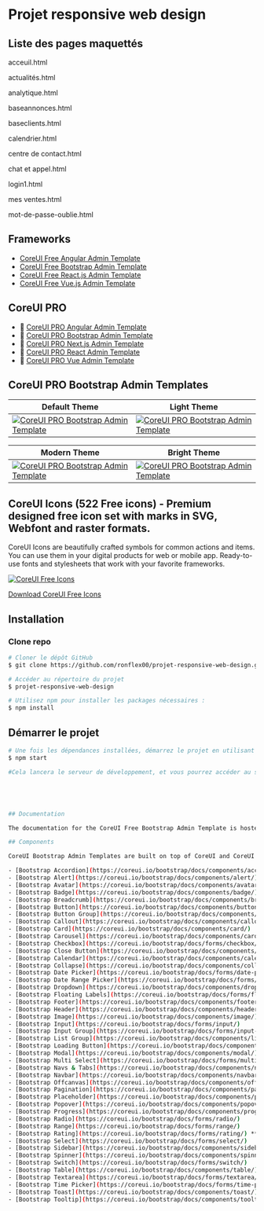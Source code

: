 # Projet responsive web design


## Liste des pages maquettés
 acceuil.html
 
 actualités.html
 
 analytique.html
 
 baseannonces.html
 
 baseclients.html
 
 calendrier.html
 
 centre de contact.html
 
 chat et appel.html
 
 login1.html
 
 mes ventes.html
 
 mot-de-passe-oublie.html


## Frameworks



* [CoreUI Free Angular Admin Template](https://github.com/coreui/coreui-free-angular-admin-template)
* [CoreUI Free Bootstrap Admin Template](https://github.com/coreui/coreui-free-bootstrap-admin-template)
* [CoreUI Free React.js Admin Template](https://github.com/coreui/coreui-free-react-admin-template)
* [CoreUI Free Vue.js Admin Template](https://github.com/coreui/coreui-free-vue-admin-template)

## CoreUI PRO

* 💪  [CoreUI PRO Angular Admin Template](https://coreui.io/product/angular-dashboard-template/)
* 💪  [CoreUI PRO Bootstrap Admin Template](https://coreui.io/product/bootstrap-dashboard-template/)
* 💪  [CoreUI PRO Next.js Admin Template](https://coreui.io/product/next-js-dashboard-template/)
* 💪  [CoreUI PRO React Admin Template](https://coreui.io/product/react-dashboard-template/)
* 💪  [CoreUI PRO Vue Admin Template](https://coreui.io/product/vue-dashboard-template/)


## CoreUI PRO Bootstrap Admin Templates

| Default Theme | Light Theme |
| --- | --- |
| [![CoreUI PRO Bootstrap Admin Template](https://coreui.io/images/templates/coreui_pro_default_light_dark.webp)](https://coreui.io/product/bootstrap-dashboard-template/?theme=default) | [![CoreUI PRO Bootstrap Admin Template](https://coreui.io/images/templates/coreui_pro_light_light_dark.webp)](https://coreui.io/product/bootstrap-dashboard-template/?theme=light)|

| Modern Theme | Bright Theme |
| --- | --- |
| [![CoreUI PRO Bootstrap Admin Template](https://coreui.io/images/templates/coreui_pro_default_v3_light_dark.webp)](https://coreui.io/product/bootstrap-dashboard-template/?theme=modern) | [![CoreUI PRO Bootstrap Admin Template](https://coreui.io/images/templates/coreui_pro_light_v3_light_dark.webp)](https://coreui.io/product/bootstrap-dashboard-template/?theme=bright)|

## CoreUI Icons (522 Free icons) - Premium designed free icon set with marks in SVG, Webfont and raster formats.

CoreUI Icons are beautifully crafted symbols for common actions and items. You can use them in your digital products for web or mobile app. Ready-to-use fonts and stylesheets that work with your favorite frameworks.

[![CoreUI Free Icons](https://coreui.io/images/icons_free_bg_set.png)](https://github.com/coreui/coreui-icons/)

[Download CoreUI Free Icons](https://github.com/coreui/coreui-icons/)

## Installation

### Clone repo

``` bash
# Cloner le dépôt GitHub
$ git clone https://github.com/ronflex00/projet-responsive-web-design.git 

# Accéder au répertoire du projet
$ projet-responsive-web-design

# Utilisez npm pour installer les packages nécessaires :
$ npm install
```

## Démarrer le projet

``` bash
# Une fois les dépendances installées, démarrez le projet en utilisant :
$ npm start

#Cela lancera le serveur de développement, et vous pourrez accéder au site via http://localhost:3000 dans votre navigateur.





## Documentation

The documentation for the CoreUI Free Bootstrap Admin Template is hosted at our website [CoreUI](https://coreui.io/docs/templates/installation/)

## Components

CoreUI Bootstrap Admin Templates are built on top of CoreUI and CoreUI PRO UI components libraries, including all of these components.

- [Bootstrap Accordion](https://coreui.io/bootstrap/docs/components/accordion/)
- [Bootstrap Alert](https://coreui.io/bootstrap/docs/components/alert/)
- [Bootstrap Avatar](https://coreui.io/bootstrap/docs/components/avatar/)
- [Bootstrap Badge](https://coreui.io/bootstrap/docs/components/badge/)
- [Bootstrap Breadcrumb](https://coreui.io/bootstrap/docs/components/breadcrumb/)
- [Bootstrap Button](https://coreui.io/bootstrap/docs/components/button/)
- [Bootstrap Button Group](https://coreui.io/bootstrap/docs/components/button-group/)
- [Bootstrap Callout](https://coreui.io/bootstrap/docs/components/callout/)
- [Bootstrap Card](https://coreui.io/bootstrap/docs/components/card/)
- [Bootstrap Carousel](https://coreui.io/bootstrap/docs/components/carousel/)
- [Bootstrap Checkbox](https://coreui.io/bootstrap/docs/forms/checkbox/)
- [Bootstrap Close Button](https://coreui.io/bootstrap/docs/components/close-button/)
- [Bootstrap Calendar](https://coreui.io/bootstrap/docs/components/calendar/) **PRO**
- [Bootstrap Collapse](https://coreui.io/bootstrap/docs/components/collapse/)
- [Bootstrap Date Picker](https://coreui.io/bootstrap/docs/forms/date-picker/) **PRO**
- [Bootstrap Date Range Picker](https://coreui.io/bootstrap/docs/forms/date-range-picker/) **PRO**
- [Bootstrap Dropdown](https://coreui.io/bootstrap/docs/components/dropdown/)
- [Bootstrap Floating Labels](https://coreui.io/bootstrap/docs/forms/floating-labels/)
- [Bootstrap Footer](https://coreui.io/bootstrap/docs/components/footer/)
- [Bootstrap Header](https://coreui.io/bootstrap/docs/components/header/)
- [Bootstrap Image](https://coreui.io/bootstrap/docs/components/image/)
- [Bootstrap Input](https://coreui.io/bootstrap/docs/forms/input/)
- [Bootstrap Input Group](https://coreui.io/bootstrap/docs/forms/input-group/)
- [Bootstrap List Group](https://coreui.io/bootstrap/docs/components/list-group/)
- [Bootstrap Loading Button](https://coreui.io/bootstrap/docs/components/loading-button/) **PRO**
- [Bootstrap Modal](https://coreui.io/bootstrap/docs/components/modal/)
- [Bootstrap Multi Select](https://coreui.io/bootstrap/docs/forms/multi-select/) **PRO**
- [Bootstrap Navs & Tabs](https://coreui.io/bootstrap/docs/components/navs-tabs/)
- [Bootstrap Navbar](https://coreui.io/bootstrap/docs/components/navbar/)
- [Bootstrap Offcanvas](https://coreui.io/bootstrap/docs/components/offcanvas/)
- [Bootstrap Pagination](https://coreui.io/bootstrap/docs/components/pagination/)
- [Bootstrap Placeholder](https://coreui.io/bootstrap/docs/components/placeholder/)
- [Bootstrap Popover](https://coreui.io/bootstrap/docs/components/popover/)
- [Bootstrap Progress](https://coreui.io/bootstrap/docs/components/progress/)
- [Bootstrap Radio](https://coreui.io/bootstrap/docs/forms/radio/)
- [Bootstrap Range](https://coreui.io/bootstrap/docs/forms/range/)
- [Bootstrap Rating](https://coreui.io/bootstrap/docs/forms/rating/) **PRO**
- [Bootstrap Select](https://coreui.io/bootstrap/docs/forms/select/)
- [Bootstrap Sidebar](https://coreui.io/bootstrap/docs/components/sidebar/)
- [Bootstrap Spinner](https://coreui.io/bootstrap/docs/components/spinner/)
- [Bootstrap Switch](https://coreui.io/bootstrap/docs/forms/switch/)
- [Bootstrap Table](https://coreui.io/bootstrap/docs/components/table/)
- [Bootstrap Textarea](https://coreui.io/bootstrap/docs/forms/textarea/)
- [Bootstrap Time Picker](https://coreui.io/bootstrap/docs/forms/time-picker/) **PRO**
- [Bootstrap Toast](https://coreui.io/bootstrap/docs/components/toast/)
- [Bootstrap Tooltip](https://coreui.io/bootstrap/docs/components/tooltip/)

